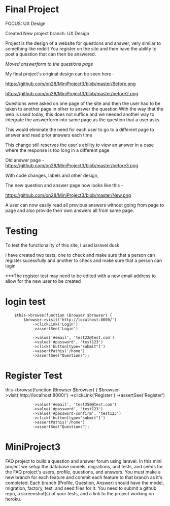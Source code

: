 # Final Project

FOCUS: UX Design

Created New project branch: UX Design

Project is the design of a website for questions and answer, very similar to something like reddit
You register on the site and then have the ability to post a question that can then be answered. 

_Moved answerform to the questions page_

My final project's original design can be seen here - 

https://github.com/on28/MiniProject3/blob/master/Before.png

https://github.com/on28/MiniProject3/blob/master/before2.png

Questions were asked on one page of the site and then the user had to be taken to another page in other to answer the question
With the way that the web is used today, this does not suffice and we needed another way to integrate the answerform
into same page as the question that a user asks. 

This would eliminate the need for each user to go to a different page to answer and read prior answers each time

This change still reserves the user's ability to view an answer in a case where the response is too long in a different page

Old answer page - 
https://github.com/on28/MiniProject3/blob/master/before3.png

With code changes, labels and other design,

The new question and answer page now looks like this - 

https://github.com/on28/MiniProject3/blob/master/New.png

A user can now easily read all previous answers without going from page to page and also provide their own answers all
from same page.

# Testing

To test the functionality of this site, I used laravel dusk

I have created two tests, one to check and make sure that a person can register sucessfully and another to check and 
make sure that a person can login

***The register test may need to be edited with a new email address to allow for the new user to be created

# login test

        $this->browse(function (Browser $browser) {
            $browser->visit('http://localhost:8000/')
                ->clickLink('Login')
                ->assertSee('Login')

                ->value('#email', 'test22@test.com')
                ->value('#password', 'test123')
                ->click('button[type="submit"]')
                ->assertPathis('/home')
                ->assertSee("Questions");

# Register Test

this->browse(function (Browser $browser) {
            $browser->visit('http://localhost:8000/')
                ->clickLink('Register')
                ->assertSee('Register')

                ->value('#email', 'test350@test.com')
                ->value('#password', 'test123')
                ->value('#password-confirm', 'test123')
                ->click('button[type="submit"]')
                ->assertPathis('/home')
                ->assertSee("Questions");

# MiniProject3
FAQ project to build a question and answer forum using laravel.
In this mini project we setup the database models, migrations, unit tests, and seeds for the FAQ project's users, profile,
questions, and answers. You must make a new branch for each feature and commit each feature to that branch as it's completed.
Each branch (Profile, Question, Answer) should have the model, migration, factory, test, and seed files for it. You need to submit a github repo, a screenshot(s) of your tests, and a link to the project working on heroku. 
